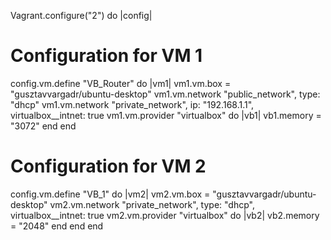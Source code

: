 Vagrant.configure("2") do |config|
  # Configuration for VM 1
  config.vm.define "VB_Router" do |vm1|
    vm1.vm.box = "gusztavvargadr/ubuntu-desktop"
    vm1.vm.network "public_network", type: "dhcp"
    vm1.vm.network "private_network", ip: "192.168.1.1", virtualbox__intnet: true
    vm1.vm.provider "virtualbox" do |vb1|
      vb1.memory = "3072"
    end
  end

  # Configuration for VM 2
  config.vm.define "VB_1" do |vm2|
    vm2.vm.box = "gusztavvargadr/ubuntu-desktop"
    vm2.vm.network "private_network", type: "dhcp", virtualbox__intnet: true
    vm2.vm.provider "virtualbox" do |vb2|
      vb2.memory = "2048"
    end
  end
end
